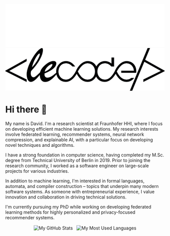 
<p align="center">
  <img src="images/lecode-logo-light.png#gh-dark-mode-only" alt="The LeCode Dark Logo" />
  <img src="images/lecode-logo-dark.png#gh-light-mode-only" alt="The LeCode Light Logo" />
</p>

# Hi there 👋

My name is David. I'm a research scientist at Fraunhofer HHI, where I focus on developing efficient machine learning solutions. My research interests involve federated learning, recommender systems, neural network compression, and explainable AI, with a particular focus on developing novel techniques and algorithms.

I have a strong foundation in computer science, having completed my M.Sc. degree from Technical University of Berlin in 2019. Prior to joining the research community, I worked as a software engineer on large-scale projects for various industries.

In addition to machine learning, I'm interested in formal languages, automata, and compiler construction – topics that underpin many modern software systems. As someone with entrepreneurial experience, I value innovation and collaboration in driving technical solutions.

I'm currently pursuing my PhD while working on developing federated learning methods for highly personalized and privacy-focused recommender systems.

<p align="center">
  <img src="https://github-readme-stats.vercel.app/api?username=lecode-official&custom_title=My%20GitHub%20Stats&include_all_commits=true&line_height=28&show_icons=true&theme=dracula" alt="My GitHub Stats" height="215" align="center">
  &nbsp;
  <img src="https://github-readme-stats.vercel.app/api/top-langs/?username=lecode-official&custom_title=My%20Most%20Used%20Languages&layout=donut&theme=dracula" alt="My Most Used Languages" height="215" align="center">
</p>
